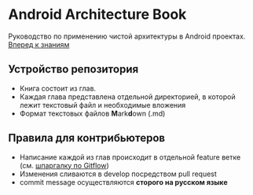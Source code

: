 # Android Architecture Book

Руководство по применению чистой архитектуры в Android проектах. <br>
[Вперед к знаниям](https://github.com/AndroidArchitecture/AndroidArchitectureBook/blob/master/Intro.md)

## Устройство репозитория

* Книга состоит из глав. 
* Каждая глава представлена отдельной директорией, в которой лежит текстовый файл и необходимые вложения
* Формат текстовых файлов **M**ark**d**own (.md)

## Правила для контрибьютеров

* Написание каждой из глав происходит в отдельной feature ветке (см. [шпаргалку по Gitflow](https://danielkummer.github.io/git-flow-cheatsheet/index.ru_RU.html))
* Изменения сливаются в develop посредством pull request
* commit message осуществляются **сторого на русском языке**


